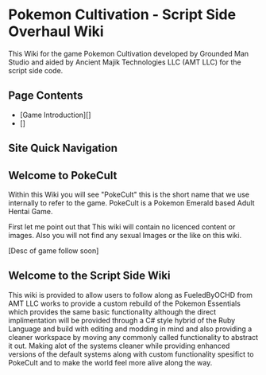 # Pokemon Cultivation - Script Side Overhaul Wiki

This Wiki for the game Pokemon Cultivation developed by Grounded Man Studio and aided by Ancient Majik Technologies LLC (AMT LLC) for the script side code.

## Page Contents
	
- [Game Introduction][]
- []

## Site Quick Navigation

## Welcome to PokeCult

Within this Wiki you will see "PokeCult" this is the short name that we use internally to refer to the game. PokeCult is a Pokemon Emerald based Adult Hentai Game.

First let me point out that This wiki will contain no licenced content or images. Also you will not find any sexual Images or the like on this wiki.

[Desc of game follow soon]

## Welcome to the Script Side Wiki

This wiki is provided to allow users to follow along as FueledByOCHD from AMT LLC works to provide a custom rebuild of the Pokemon Essentials which provides the same basic functionality although the direct implimentation will be provided through a C# style hybrid of the Ruby Language and build with editing and modding in mind and also providing a cleaner workspace by moving any commonly called functionality to abstract it out. Making alot of the systems cleaner while providing enhanced versions of the default systems along with custom functionality spesifict to PokeCult and to make the world feel more alive along the way. 
